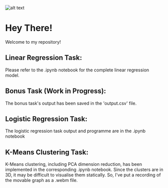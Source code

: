 ![alt text](https://cdn11.bigcommerce.com/s-nq6l4syi/images/stencil/1280x1280/products/119904/2017973/70712-1024__84690.1721794959.jpg?c=2?imbypass=on)

# Hey There!
Welcome to my repository!
## Linear Regression Task:
Please refer to the .ipynb notebook for the complete linear regression model.
## Bonus Task (Work in Progress):
The bonus task's output has been saved in the 'output.csv' file.
## Logistic Regression Task:
The logistic regression task output and programme are in the .ipynb notebook
## K-Means Clustering Task:
K-Means clustering, including PCA dimension reduction, has been implemented in the corresponding .ipynb notebook. Since the clusters are in 3D, it may be difficult to visualise them statically. So, I've put a recording of the movable graph as a .webm file.
